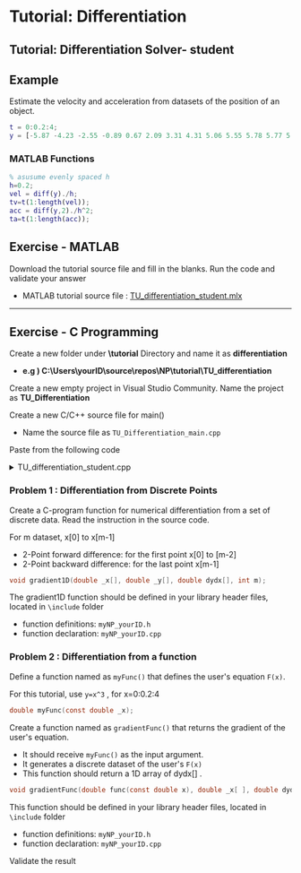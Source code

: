 # Tutorial: Differentiation

## Tutorial: Differentiation Solver- student

## Example

Estimate the velocity and acceleration from datasets of the position of an object.

```matlab
t = 0:0.2:4;
y = [-5.87 -4.23 -2.55 -0.89 0.67 2.09 3.31 4.31 5.06 5.55 5.78 5.77 5.52 5.08 4.46 3.72 2.88 2.00 1.10 0.23 -0.59];
```

### MATLAB Functions

```matlab
% asusume evenly spaced h
h=0.2;
vel = diff(y)./h;
tv=t(1:length(vel));
acc = diff(y,2)./h^2;
ta=t(1:length(acc));
```

##

## Exercise - MATLAB

Download the tutorial source file and fill in the blanks. Run the code and validate your answer

* MATLAB tutorial source file : [TU\_differentiation\_student.mlx](https://github.com/ykkimhgu/NumericalProg-student/blob/main/tutorial/TU\_Differentiation/TU\_differentiation\_student\_2023.mlx)

***

## Exercise - C Programming

Create a new folder under **\tutorial** Directory and name it as **differentiation**

* **e.g ) C:\Users\yourID\source\repos\NP\tutorial\TU\_differentiation**

Create a new empty project in Visual Studio Community. Name the project as **TU\_Differentiation**

Create a new C/C++ source file for main()

* Name the source file as `TU_Differentiation_main.cpp`

Paste from the following code

<details>

<summary>TU_differentiation_student.cpp</summary>

```c
/*------------------------------------------------------------------------------\
@ Numerical Methods by Young-Keun Kim - Handong Global University

Author          : Young-Keun Kim
Created         : 01-04-2019
Modified        : 11-27-2023
Language/ver	: C in MSVS2017
Course		: Numerical Programming

Description      : [Tutorial]Differentiation.cpp
-------------------------------------------------------------------------------*/

#include "stdio.h"
#include "stdlib.h"

#include "../../include/myNP.h"
//#include "../../include/myNP_myID.h"

double myFunc(const double x);


int main(int argc, char* argv[])
{

	/*==========================================================================*/
	/*   Part 1 -     Differentiation from discrete dataset points              */
	/*==========================================================================*/

	printf("\n**************************************************");
	printf("\n|                     PART 1.                    |");
	printf("\n**************************************************\n");

	/************      Variables declaration & initialization      ************/
	int m = 21;
	double t[21] = { 0 };
	for (int i = 0; i < m; i++) t[i] = 0.2 * i;

	double x[] = { -5.87, -4.23, -2.55, -0.89, 0.67, 2.09, 3.31, 4.31, 5.06, 5.55, 5.78, 5.77, 5.52, 5.08, 4.46, 3.72, 2.88, 2.00, 1.10, 0.23, -0.59 };
	double  dxdt[21] = { 0 };

	/************      Solve  &	Show Output	   ************/
	// Differentiation from discrete dataset points
	
	// [YOUR CODE GOES HERE]
	// gradient1D(t, x, dxdt, m);
	// printVec(dxdt, m);

	

	/*==========================================================================*/
	/*   Part 2 -     Differentiation from a function                           */
	/*==========================================================================*/

	
	printf("\n**************************************************");
	printf("\n|                     PART 2.                    |");
	printf("\n**************************************************\n");

	/************      Variables declaration & initialization      ************/
	double xin = 2.5;
	double dydx[21] = { 0 };  // m=21 points

	// User defined function F(x)
	double y = myFunc(xin);
	printf("\n y=myFun(xin) = %f \n\n", y);


	/************      Solve  &	Show Output	   ************/
	// Estimate differentiation from the user defined function 
	
	// [YOUR CODE GOES HERE]
	// gradientFunc(myFunc, t, dydx, m);
	// printVec(dydx, m);


	system("pause");
	return 0;
}


// User defined function:  example  y=x*x
// Modify to User Function
double myFunc(const double x) {
	return  x * x;
}
```

</details>

###

### Problem 1 : Differentiation from Discrete Points

Create a C-program function for numerical differentiation from a set of discrete data.&#x20;
Read the instruction in the source code.

For m dataset,   x[0] to  x[m-1]
* 2-Point forward difference: for the first point x[0] to [m-2]
* 2-Point backward difference: for the last point x[m-1]


```c
void gradient1D(double _x[], double _y[], double dydx[], int m);
```

The gradient1D function should be defined in your library header files, located in `\include` folder

* function definitions: `myNP_yourID.h`
* function declaration: `myNP_yourID.cpp`

###

### Problem 2 : Differentiation from a function

Define a function named as `myFunc()` that defines the user's equation `F(x)`.&#x20;

For this tutorial, use `y=x^3` , for x=0:0.2:4

```c
double myFunc(const double _x);
```



Create a function named as `gradientFunc()` that returns the gradient of the user's equation.&#x20;

* It should receive  `myFunc()` as the input argument.&#x20;
* It generates a discrete dataset of the user's `F(x)`
* This function should return a 1D array of dydx\[] .&#x20;



```c
void gradientFunc(double func(const double x), double _x[ ], double dydx[ ], int m);
```

This  function should be defined in your library header files, located in `\include` folder

* function definitions: `myNP_yourID.h`
* function declaration: `myNP_yourID.cpp`

Validate the result
